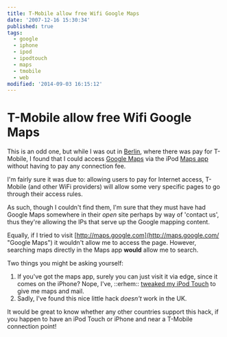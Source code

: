```yaml
---
title: T-Mobile allow free Wifi Google Maps
date: '2007-12-16 15:30:34'
published: true
tags:
  - google
  - iphone
  - ipod
  - ipodtouch
  - maps
  - tmobile
  - web
modified: '2014-09-03 16:15:12'
---
```

# T-Mobile allow free Wifi Google Maps

This is an odd one, but while I was out in [Berlin](http://maps.google.com/maps?f=q&hl=en&geocode=&time=&date=&ttype=&q=park+inn+hotel,+Berlin&ie=UTF8&ll=52.52258,13.411388&spn=0.008225,0.021994&t=h&z=16&om=1), where there was pay for T-Mobile, I found that I could access [Google Maps](http://maps.google.com/ "Google Maps") via the iPod [Maps app](http://www.apple.com/iphone/features/index.html#map) without having to pay any connection fee.


<!--more-->

I'm fairly sure it was due to: allowing users to pay for Internet access, T-Mobile (and other WiFi providers) will allow some very specific pages to go through their access rules.

As such, though I couldn't find them, I'm sure that they must have had Google Maps somewhere in their *open* site perhaps by way of 'contact us', thus they're allowing the IPs that serve up the Google mapping content.

Equally, if I tried to visit [http://maps.google.com](http://maps.google.com/ "Google Maps") it wouldn't allow me to access the page.  However, searching maps directly in the Maps app **would** allow me to search.

Two things you might be asking yourself:

1. If you've got the maps app, surely you can just visit it via edge, since it comes on the iPhone?  Nope, I've, ::erhem:: [tweaked my iPod Touch](http://www.touchdev.net/wiki/Jailbreak_1.1.2) to give me maps and mail.
2. Sadly, I've found this nice little hack *doesn't* work in the UK.

It would be great to know whether any other countries support this hack, if you happen to have an iPod Touch or iPhone and near a T-Mobile connection point!
